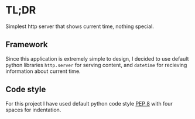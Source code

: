 # TL;DR

Simplest http server that shows current time, nothing special.

## Framework

Since this application is extremely simple to design, I decided to use default python libraries `http.server` for serving content, and `datetime` for recieving information about current time.

## Code style

For this project I have used default python code style [PEP 8](https://www.python.org/dev/peps/pep-0008/) with four spaces for indentation.